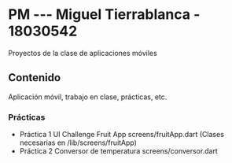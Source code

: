 # PM --- Miguel Tierrablanca - 18030542
Proyectos de la clase de aplicaciones móviles


## Contenido
Aplicación móvil, trabajo en clase, prácticas, etc.

### Prácticas
- Práctica 1 UI Challenge Fruit App screens/fruitApp.dart (Clases necesarias en /lib/screens/fruitApp)
- Práctica 2 Conversor de temperatura screens/conversor.dart 